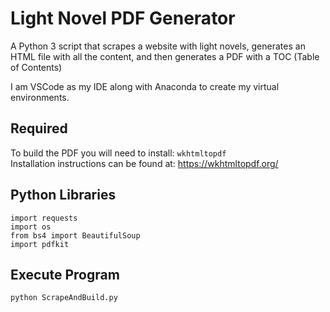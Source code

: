 # Light Novel PDF Generator

A Python 3 script that scrapes a website with light novels, generates an HTML file with all the content, and then generates a PDF with a TOC (Table of Contents)

I am VSCode as my IDE along with Anaconda to create my virtual environments.

## Required

To build the PDF you will need to install: `wkhtmltopdf`<br />
Installation instructions can be found at: https://wkhtmltopdf.org/

## Python Libraries

```
import requests
import os
from bs4 import BeautifulSoup
import pdfkit
```

## Execute Program
``` 
python ScrapeAndBuild.py 
```
